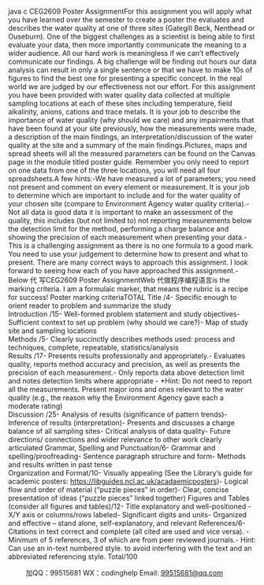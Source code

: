 java c
CEG2609 Poster AssignmentFor this assignment you will apply what you have learned over the semester to create a poster the evaluates and describes the water quality at one of three sites (Gategill Beck, Nenthead or Ouseburn). One of the biggest challenges as a scientist is being able to first evaluate your data, then more importantly communicate the meaning to a wider audience. All our hard work is meaningless if we can’t effectively communicate our findings. A big challenge will be finding out hours our data analysis can result in only a single sentence or that we have to make 10s of figures to find the best one for presenting a specific concept. In the real world we are judged by our effectiveness not our effort. For this assignment you have been provided with water quality data collected at multiple sampling locations at each of these sites including temperature, field alkalinity, anions, cations and trace metals. It is your job to describe the importance of water quality (why should we care) and any impairments that have been found at your site previously, how the measurements were made, a description of the main findings, an interpretation/discussion of the water quality at the site and a summary of the main findings.Pictures, maps and spread sheets will all the measured parameters can be found on the Canvas page in the module titled poster guide. Remember you only need to report on one data from one of the three locations, you will need all four spreadsheets.A few hints:-We have measured a lot of parameters; you need not present and comment on every element or measurement. It is your job to determine which are important to include and for the water quality of your chosen site (compare to Environment Agency water quality criteria).-Not all data is good data it is important to make an assessment of the quality, this includes (but not limited to) not reporting measurements below the detection limit for the method, performing a charge balance and showing the precision of each measurement when presenting your data.-This is a challenging assignment as there is no one formula to a good mark. You need to use your judgement to determine how to present and what to present. There are many correct ways to approach this assignment. I look forward to seeing how each of you have approached this assignment.-Below 代 写CEG2609 Poster AssignmentWeb
代做程序编程语言is the marking criteria. I am a formulaic marker, that means the rubric is a recipe for success!
Poster marking criteriaTOTAL 
Title   /4-   Specific enough to orient reader to problem and summarize the study   
Introduction   /15-   Well-formed problem statement and study objectives-   Sufficient context to set up problem (why should we care?)-   Map of study site and sampling locations   
Methods   /5-   Clearly succinctly describes methods used: process and techniques, complete, repeatable, statistics/analysis   
Results   /17-   Presents results professionally and appropriately.-   Evaluates quality, reports method accuracy and precision, as well as presents the precision of each measurement.-   Only reports data above detection limit and notes detection limits where appropriate   -   *Hint: Do not need to report all the measurements. Present major ions and ones relevant to the water quality (e.g., the reason why the Environment Agency gave each a moderate rating)   
Discussion   /25-   Analysis of results (significance of pattern  trends)-   Inference of results (interpretation)-   Presents and discusses a charge balance of all sampling sites-   Critical analysis of data quality-   Future directions/ connections and wider relevance to other work clearly articulated   Grammar, Spelling and Punctuation/6-   Grammar and spelling/proofreading-   Sentence  paragraph structure and form-   Methods and results written in past tense   
Organization and Format/10-   Visually appealing (See the Library’s guide for academic posters: https://libguides.ncl.ac.uk/acadaemicposters)-   Logical flow and order of material (“puzzle pieces” in order)-   Clear, concise presentation of ideas (“puzzle pieces” linked together)   Figures and Tables   (consider all figures and tables)/12-   Title explanatory and well-positioned -   X/Y axis or columns/rows labeled-   Significant digits and units-   Organized and effective – stand alone, self-explanatory, and relevant    References/6-   Citations in text correct and complete (all cited are used and vice versa). -   Minimum of 5 references, 3 of which are from peer reviewed journals.-   Hint: Can use an in-text numbered style. to avoid interfering with the text and an abbreviated referencing style.   Total/100
   

         
加QQ：99515681  WX：codinghelp  Email: 99515681@qq.com
